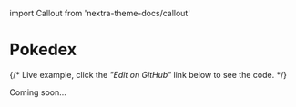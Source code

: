import Callout from 'nextra-theme-docs/callout'

# Pokedex

{/* Live example, click the _"Edit on GitHub"_ link below to see the code. */}

<Callout emoji="🚧">
  Coming soon...
</Callout>